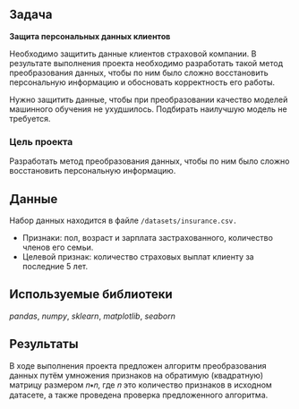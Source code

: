 ## Задача

**Защита персональных данных клиентов**

Необходимо защитить данные клиентов страховой компании. В результате выполнения проекта необходимо разработать такой метод преобразования данных, чтобы по ним было сложно восстановить персональную информацию и обосновать корректность его работы.

Нужно защитить данные, чтобы при преобразовании качество моделей машинного обучения не ухудшилось. Подбирать наилучшую модель не требуется.

### Цель проекта
Разработать метод преобразования данных, чтобы по ним было сложно восстановить персональную информацию.

## Данные

Набор данных находится в файле `/datasets/insurance.csv.` 
 - Признаки: пол, возраст и зарплата застрахованного, количество членов его семьи.
 - Целевой признак: количество страховых выплат клиенту за последние 5 лет.

## Используемые библиотеки
*pandas*, *numpy*, *sklearn*, *matplotlib*, *seaborn*

## Результаты
В ходе выполнения проекта предложен алгоритм преобразования данных путём умножения признаков на обратимую (квадратную) матрицу размером 𝑛∗𝑛, где 𝑛 это количество признаков в исходном датасете, а также проведена проверка предложенного алгоритма.